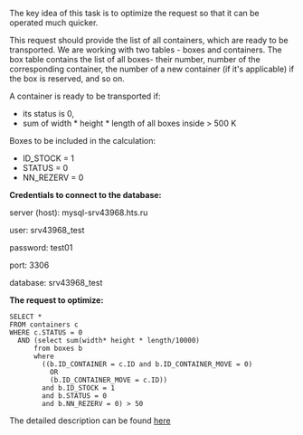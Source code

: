 The key idea of this task is to optimize the request so that it can be
operated much quicker.

This request should provide the list of all containers, which are ready
to be transported. We are working with two tables - boxes and
containers. The box table contains the list of all boxes- their number,
number of the corresponding container, the number of a new container (if
it's applicable) if the box is reserved, and so on.

A container is ready to be transported if:
* its status is 0,
* sum of width * height * length of all boxes inside > 500 K

Boxes to be included in the calculation:
* ID_STOCK = 1
* STATUS = 0
* NN_REZERV = 0

**Credentials to connect to the database:**

server (host): mysql-srv43968.hts.ru

user: srv43968_test

password: test01

port: 3306

database: srv43968_test

**The request to optimize:**

    SELECT *
    FROM containers c
    WHERE c.STATUS = 0
      AND (select sum(width* height * length/10000) 
          from boxes b 
          where
            ((b.ID_CONTAINER = c.ID and b.ID_CONTAINER_MOVE = 0) 
              OR
              (b.ID_CONTAINER_MOVE = c.ID)) 
            and b.ID_STOCK = 1 
            and b.STATUS = 0 
            and b.NN_REZERV = 0) > 50

The detailed description can be found [here](https://www.youtube.com/watch?v=pmkBZmgkdss)
